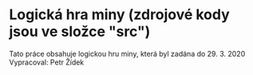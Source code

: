 # Logická hra miny (zdrojové kody jsou ve složce "src")
Tato práce obsahuje logickou hru miny, která byl zadána do 29. 3. 2020
Vypracoval: Petr Žídek
